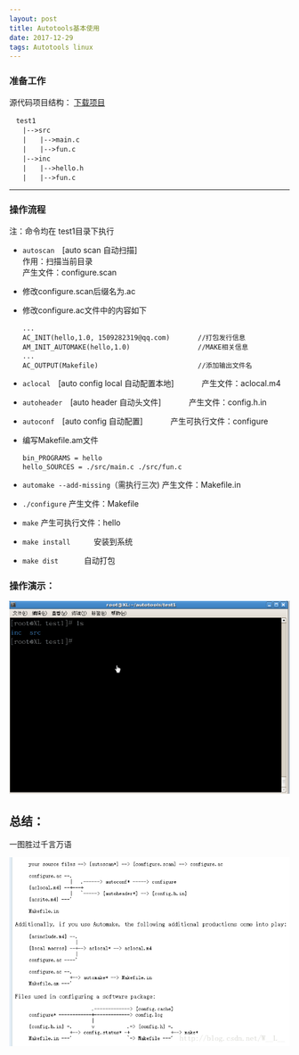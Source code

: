 ```yaml
---
layout: post
title: Autotools基本使用
date: 2017-12-29 
tags: Autotools linux    
---
```


### 准备工作
源代码项目结构：
[下载项目](http://download.csdn.net/detail/w__l__/9874315)
```
　test1
　　|-->src
　　|　　|-->main.c
　　|　　|-->fun.c
　　|-->inc
　　|　　|-->hello.h
　　|　　|-->fun.c
```

---

### 操作流程    
注：命令均在 test1目录下执行   
    
* `autoscan`　\[auto scan 自动扫描\]   
    作用：扫描当前目录   
    产生文件：configure.scan    

* 修改configure.scan后缀名为.ac  

* 修改configure.ac文件中的内容如下 
    ```   
    ...    
    AC_INIT(hello,1.0, 1509282319@qq.com)       //打包发行信息
    AM_INIT_AUTOMAKE(hello,1.0)                 //MAKE相关信息
    ...
    AC_OUTPUT(Makefile)                         //添加输出文件名
    ```
* `aclocal`　\[auto config local 自动配置本地\]    　　　
    产生文件：aclocal.m4    
* `autoheader`　\[auto header 自动头文件\]    　　　
    产生文件：config.h.in    
* `autoconf`　\[auto config 自动配置\]    　　　
    产生可执行文件：configure    
* 编写Makefile.am文件    
    ```
    bin_PROGRAMS = hello
    hello_SOURCES = ./src/main.c ./src/fun.c
    ```
* `automake --add-missing`（需执行三次)
    产生文件：Makefile.in   
* `./configure`
    产生文件：Makefile    
* `make`
    产生可执行文件：hello     
* `make install`　　　安装到系统    
* `make dist` 　　　自动打包    

### 操作演示：
![这里写图片描述](/images/post/2017-12-29-Autotools基本使用/20170619111042660-1.gif)

## 总结：
一图胜过千言万语

![一图胜过千言万语](/images/post/2017-12-29-Autotools基本使用/20170619111726371-2.bmp)
